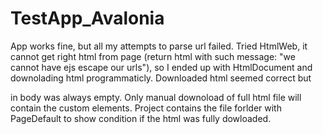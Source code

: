 # TestApp_Avalonia
App works fine, but all my attempts to parse url failed. Tried HtmlWeb, it cannot get right html from page (return html with such message: "we cannot have ejs escape our urls"), so I ended up with HtmlDocument and downolading html programmaticly. Downloaded html seemed correct but <div id="root"></div> in body was always empty. Only manual downoload of full html file will contain the custom elements. Project contains the file forlder with PageDefault to show condition if the html was fully dowloaded.
